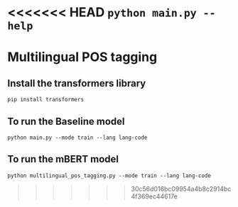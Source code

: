<<<<<<< HEAD
`python main.py --help`
=======
# Multilingual POS tagging

## Install the transformers library

`pip install transformers`


## To run the Baseline model

`python main.py --mode train --lang lang-code`

  

## To run the mBERT model

`python multilingual_pos_tagging.py --mode train --lang lang-code`


>>>>>>> 30c56d016bc09954a4b8c2914bc4f369ec44617e
